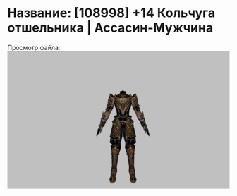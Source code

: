 # Название: [108998] +14 Кольчуга отшельника | Ассасин-Мужчина

Просмотр файла:
![p060033.png](p060033.png)